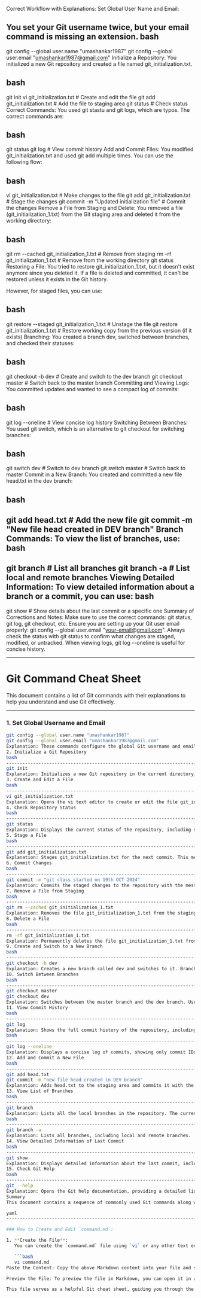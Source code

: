  

Correct Workflow with Explanations:
Set Global User Name and Email:

You set your Git username twice, but your email command is missing an extension.
bash
---------------------------------------------------------------------------------------------------------
git config --global user.name "umashankar1987"
git config --global user.email "umashankar1987@gmail.com"
Initialize a Repository: You initialized a new Git repository and created a file named git_initialization.txt.

bash
---------------------------------------------------------------------------------------------------------
git init
vi git_initialization.txt  # Create and edit the file
git add git_initialization.txt  # Add the file to staging area
git status  # Check status
Correct Commands: You used git stastu and git logs, which are typos. The correct commands are:

bash
---------------------------------------------------------------------------------------------------------
git status
git log  # View commit history
Add and Commit Files: You modified git_initialization.txt and used git add multiple times. You can use the following flow:

bash
---------------------------------------------------------------------------------------------------------
vi git_initialization.txt  # Make changes to the file
git add git_initialization.txt  # Stage the changes
git commit -m "Updated initialization file"  # Commit the changes
Remove a File from Staging and Delete: You removed a file (git_initialization_1.txt) from the Git staging area and deleted it from the working directory:

bash
---------------------------------------------------------------------------------------------------------
git rm --cached git_initialization_1.txt  # Remove from staging
rm -rf git_initialization_1.txt  # Remove from the working directory
git status
Restoring a File: You tried to restore git_initialization_1.txt, but it doesn't exist anymore since you deleted it. If a file is deleted and committed, it can't be restored unless it exists in the Git history.

However, for staged files, you can use:

bash
---------------------------------------------------------------------------------------------------------
git restore --staged git_initialization_1.txt  # Unstage the file
git restore git_initialization_1.txt  # Restore working copy from the previous version (if it exists)
Branching: You created a branch dev, switched between branches, and checked their statuses:

bash
---------------------------------------------------------------------------------------------------------
git checkout -b dev  # Create and switch to the dev branch
git checkout master  # Switch back to the master branch
Committing and Viewing Logs: You committed updates and wanted to see a compact log of commits:

bash
---------------------------------------------------------------------------------------------------------
git log --oneline  # View concise log history
Switching Between Branches: You used git switch, which is an alternative to git checkout for switching branches:

bash
---------------------------------------------------------------------------------------------------------
git switch dev  # Switch to dev branch
git switch master  # Switch back to master
Commit in a New Branch: You created and committed a new file head.txt in the dev branch:

bash
---------------------------------------------------------------------------------------------------------
git add head.txt  # Add the new file
git commit -m "New file head created in DEV branch"
Branch Commands: To view the list of branches, use:
bash
---------------------------------------------------------------------------------------------------------
git branch  # List all branches
git branch -a  # List local and remote branches
Viewing Detailed Information: To view detailed information about a branch or a commit, you can use:
bash
---------------------------------------------------------------------------------------------------------
git show  # Show details about the last commit or a specific one
Summary of Corrections and Notes:
Make sure to use the correct commands: git status, git log, git checkout, etc.
Ensure you are setting up your Git user email properly: git config --global user.email "your-email@gmail.com".
Always check the status with git status to confirm what changes are staged, modified, or untracked.
When viewing logs, git log --oneline is useful for concise history.




---------------------------------------------------------------------------------------------------------
# Git Command Cheat Sheet

This document contains a list of Git commands with their explanations to help you understand and use Git effectively.

---

### 1. Set Global Username and Email

```bash
git config --global user.name "umashankar1987"
git config --global user.email "umashankar1987@gmail.com"
Explanation: These commands configure the global Git username and email address, which will be used for every commit you make from your machine unless overridden for a specific repository.
2. Initialize a Git Repository
bash
---------------------------------------------------------------------------------------------------------
git init
Explanation: Initializes a new Git repository in the current directory, setting up the necessary files and structure for version control.
3. Create and Edit a File
bash
---------------------------------------------------------------------------------------------------------
vi git_initialization.txt
Explanation: Opens the vi text editor to create or edit the file git_initialization.txt.
4. Check Repository Status
bash
---------------------------------------------------------------------------------------------------------
git status
Explanation: Displays the current status of the repository, including staged, modified, and untracked files.
5. Stage a File
bash
---------------------------------------------------------------------------------------------------------
git add git_initialization.txt
Explanation: Stages git_initialization.txt for the next commit. This means Git will track changes made to this file and include it in the next commit.
6. Commit Changes
bash
---------------------------------------------------------------------------------------------------------
git commit -m "git class started on 19th OCT 2024"
Explanation: Commits the staged changes to the repository with the message "git class started on 19th OCT 2024". The -m flag allows you to write a commit message.
7. Remove a File from Staging
bash
---------------------------------------------------------------------------------------------------------
git rm --cached git_initialization_1.txt
Explanation: Removes the file git_initialization_1.txt from the staging area (but not the working directory), so it will not be included in the next commit.
8. Delete a File
bash
---------------------------------------------------------------------------------------------------------
rm -rf git_initialization_1.txt
Explanation: Permanently deletes the file git_initialization_1.txt from the working directory.
9. Create and Switch to a New Branch
bash
---------------------------------------------------------------------------------------------------------
git checkout -b dev
Explanation: Creates a new branch called dev and switches to it. Branching allows you to work on different features or tasks in isolation from the main project.
10. Switch Between Branches
bash
---------------------------------------------------------------------------------------------------------
git checkout master
git checkout dev
Explanation: Switches between the master branch and the dev branch. Use this to switch between different branches of your project.
11. View Commit History
bash
---------------------------------------------------------------------------------------------------------
git log
Explanation: Shows the full commit history of the repository, including commit IDs, author names, dates, and commit messages.
bash
---------------------------------------------------------------------------------------------------------
git log --oneline
Explanation: Displays a concise log of commits, showing only commit IDs and messages in a single line per commit.
12. Add and Commit a New File
bash
---------------------------------------------------------------------------------------------------------
git add head.txt
git commit -m "new file head created in DEV branch"
Explanation: Adds head.txt to the staging area and commits it with the message "new file head created in DEV branch". This is done while in the dev branch.
13. View List of Branches
bash
---------------------------------------------------------------------------------------------------------
git branch
Explanation: Lists all the local branches in the repository. The currently active branch will be marked with an asterisk (*).
bash
---------------------------------------------------------------------------------------------------------
git branch -a
Explanation: Lists all branches, including local and remote branches.
14. View Detailed Information of Last Commit
bash
---------------------------------------------------------------------------------------------------------
git show
Explanation: Displays detailed information about the last commit, including changes made, commit message, and more.
15. Check Git Help
bash
---------------------------------------------------------------------------------------------------------
git --help
Explanation: Opens the Git help documentation, providing a detailed list of all available Git commands and their usage.
Summary
This document contains a sequence of commonly used Git commands along with brief explanations. It covers everything from setting up Git to working with branches, committing changes, and managing files.

yaml
---------------------------------------------------------------------------------------------------------

### How to Create and Edit `command.md`:

1. **Create the File**:
   You can create the `command.md` file using `vi` or any other text editor on Linux:

   ```bash
   vi command.md
Paste the Content: Copy the above Markdown content into your file and save it.

Preview the File: To preview the file in Markdown, you can open it in a Markdown viewer (such as GitHub or any Markdown editor).

This file serves as a helpful Git cheat sheet, guiding you through the most important Git operations.
